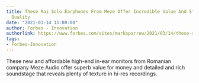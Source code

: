 ```yaml
---
title: These Rai Solo Earphones From Meze Offer Incredible Value And Stunning Sound
  Quality
date: "2021-03-14 11:00:00"
author: Forbes - Innovation
authorlink: https://www.forbes.com/sites/marksparrow/2021/03/14/these-rai-solo-earphones-from-meze-offer-incredible-value-and-stunning-sound-quality/
tags:
- Forbes-Innovation
---
```

These new and affordable high-end in-ear monitors from Romanian company Meze Audio offer superb value for money and detailed and rich soundstage that reveals plenty of texture in hi-res recordings.